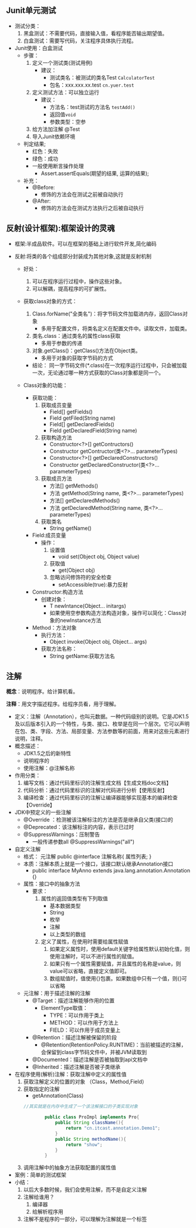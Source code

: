 ## Junit单元测试
* 测试分类：
    1. 黑盒测试：不需要代码，直接输入值，看程序能否输出期望值。
    2. 白盒测试：需要写代码，关注程序具体执行流程。
* Junit使用：白盒测试
    * 步骤：
        1. 定义一个测试类(测试用例)
            * 建议：
                * 测试类名：被测试的类名Test `CalculatorTest`
                * 包名：xxx.xxx.xx.test `cn.yuer.test`
        2. 定义测试方法：可以独立运行
            * 建议：
                * 方法名：test测试的方法名 `testAdd()`
                * 返回值`void`
                * 参数类型：空参
        3. 给方法加注解 @Test
        4. 导入Junit依赖环境
    * 判定结果;
        * 红色：失败
        * 绿色：成功
        * 一般使用断言操作处理
            * Assert.assertEquals(期望的结果, 运算的结果);
    * 补充：
        * @Before:
            * 修饰的方法会在测试之前被自动执行
        * @After:
            * 修饰的方法会在测试方法执行之后被自动执行

## 反射(设计框架):框架设计的灵魂
* 框架:半成品软件。可以在框架的基础上进行软件开发,简化编码

* 反射:将类的各个组成部分封装成为其他对象,这就是反射机制
    * 好处：
        1. 可以在程序运行过程中，操作这些对象。
        2. 可以解耦，提高程序的可扩展性。
    
    * 获取class对象的方式：
        1. Class.forName("全类名")：将字节码文件加载进内存，返回Class对象
            * 多用于配置文件，将类名定义在配置文件中。读取文件，加载类。
        2. 类名.class：通过类名的属性class获取
            * 多用于参数的传递
        3. 对象.getClass()：getClass()方法在Object类。
            * 多用于对象的获取字节码的方式

        * 结论：
        同一字节码文件(*.class)在一次程序运行过程中，只会被加载一次，无论通过哪一种方式获取的Class对象都是同一个。
        
    * Class对象的功能：
        * 获取功能：
            1. 获取成员变量
                * Field[] getFields()
                * Field getFiled(String name)
                * Field[] getDeclaredFields()
                * Field getDeclaredField(String name)
            2. 获取构造方法
                * Constructor<?>[] getContructors()
                * Constructor<T> getContructor(类<?>... parameterTypes)
                * Constructor<?>[] getDeclaredConstructors()  
                * Constructor<T> getDeclaredConstructor(类<?>... parameterTypes) 
            3. 获取成员方法
                * 方法[] getMethods()  
                * 方法 getMethod(String name, 类<?>... parameterTypes)  
                * 方法[] getDeclaredMethods()  
                * 方法 getDeclaredMethod(String name, 类<?>... parameterTypes)  
            4. 获取类名
                * String getName()  
        * Field:成员变量
            * 操作：
                1. 设置值
                    * void set(Object obj, Object value)
                2. 获取值
                    * get(Object obj)
                3. 忽略访问修饰符的安全检查
                    * setAccessible(true):暴力反射
        * Constructor:构造方法
            * 创建对象：
                * T newIntance(Object... initargs)
                * 如果使用空参数构造方法构造对象，操作可以简化：Class对象的newInstance方法
        * Method：方法对象
            * 执行方法：
                * Object invoke(Object obj, Object... args)
            * 获取方法名称：
                * String getName:获取方法名

## 注解

**概念**：说明程序。给计算机看。

**注释**：用文字描述程序。给程序员看，用于理解。
* 定义：注解（Annotation），也叫元数据。一种代码级别的说明。它是JDK1.5及以后版本引入的一个特性，与类、接口、枚举是在同一个层次。它可以声明在包、类、字段、方法、局部变量、方法参数等的前面，用来对这些元素进行说明，注释。
* 概念描述：
	* JDK1.5之后的新特性
	* 说明程序的
	* 使用注解：@注解名称
* 作用分类：
	1. 编写文档：通过代码里标识的注解生成文档【生成文档doc文档】
	2. 代码分析：通过代码里标识的注解对代码进行分析【使用反射】
	3. 编译检查：通过代码里标识的注解让编译器能够实现基本的编译检查【Override】
* JDK中预定义的一些注解
	* @Override	：检测被该注解标注的方法是否是继承自父类(接口)的
	* @Deprecated：该注解标注的内容，表示已过时
	* @SuppressWarnings：压制警告
		* 一般传递参数all  @SuppressWarnings("all")
* 自定义注解
	* 格式：
		元注解
		public @interface 注解名称{
			属性列表;
		}
	* 本质：注解本质上就是一个接口，该接口默认继承Annotation接口
		* public interface MyAnno extends java.lang.annotation.Annotation {}
	* 属性：接口中的抽象方法
		* 要求：
			1. 属性的返回值类型有下列取值
				* 基本数据类型
				* String
				* 枚举
				* 注解
				* 以上类型的数组
			2. 定义了属性，在使用时需要给属性赋值
				1. 如果定义属性时，使用default关键字给属性默认初始化值，则使用注解时，可以不进行属性的赋值。
				2. 如果只有一个属性需要赋值，并且属性的名称是value，则value可以省略，直接定义值即可。
				3. 数组赋值时，值使用{}包裹。如果数组中只有一个值，则{}可以省略
	* 元注解：用于描述注解的注解
		* @Target：描述注解能够作用的位置
			* ElementType取值：
				* TYPE：可以作用于类上
				* METHOD：可以作用于方法上
				* FIELD：可以作用于成员变量上
		* @Retention：描述注解被保留的阶段
			* @Retention(RetentionPolicy.RUNTIME)：当前被描述的注解，会保留到class字节码文件中，并被JVM读取到
		* @Documented：描述注解是否被抽取到api文档中
		* @Inherited：描述注解是否被子类继承
* 在程序使用(解析)注解：获取注解中定义的属性值
	1. 获取注解定义的位置的对象  （Class，Method,Field）
	2. 获取指定的注解
		* getAnnotation(Class)
	    ```java
        //其实就是在内存中生成了一个该注解接口的子类实现对象

	            public class ProImpl implements Pro{
	                public String className(){
	                    return "cn.itcast.annotation.Demo1";
	                }
	                public String methodName(){
	                    return "show";
	                }
	            }
	    ```
	3. 调用注解中的抽象方法获取配置的属性值
* 案例：简单的测试框架
* 小结：
	1. 以后大多数时候，我们会使用注解，而不是自定义注解
	2. 注解给谁用？
		1. 编译器
		2. 给解析程序用
	3. 注解不是程序的一部分，可以理解为注解就是一个标签